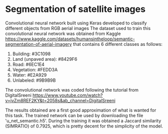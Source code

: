 # Segmentation of satellite images
Convolutional neural network built using Keras developed to classify different objects from RGB aerial images
The dataset used to train this convolutional neural network was obtained from Kaggle
https://www.kaggle.com/datasets/humansintheloop/semantic-segmentation-of-aerial-imagery
that contains 6 different classes as follows:
   1. Building: #3C1098
   2. Land (unpaved area): #8429F6
   3. Road: #6EC1E4
   4. Vegetation: #FEDD3A
   5. Water: #E2A929
   6. Unlabeled: #9B9B9B
   
  The convolutional network was coded following the tutorial from DigitalSreeni
  https://www.youtube.com/watch?v=jvZm8REF2KY&t=2058s&ab_channel=DigitalSreeni
  
  The results obtained are a first good approximation of what is wanted for this task.
  The trained network can be used by downloading the file 'u_net_semantic.h5'. During the training it was obtained a Jaccard similarity (SIMRATIO) of 0.7925, which is pretty decent for the simplicity of the model.
